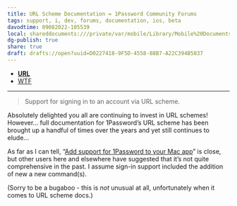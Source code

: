 ```yaml
---
title: URL Scheme Documentation = 1Password Community Forums
tags: support, i, dev, forums, documentation, ios, beta
davodtime: 09082022-105539
local: shareddocuments:///private/var/mobile/Library/Mobile%20Documents/iCloud~md~obsidian/Documents/OBSHIDDIAN/drafts/D0227418-9F5D-4558-88B7-A22C394B5837.md
dg-publish: true
share: true
draft: drafts://open?uuid=D0227418-9F5D-4558-88B7-A22C394B5837
---
```

- [**URL**](https://1password.community/discussion/128970/url-scheme-documentation)
- [WTF](https://davidblue.wtf/drafts/D0227418-9F5D-4558-88B7-A22C394B5837.html)
---

> Support for signing in to an account via URL scheme.

Absolutely delighted you all are continuing to invest in URL schemes! However... full documentation for 1Password’s URL scheme has been brought up a handful of times over the years and yet still continues to elude...

As far as I can tell, “[Add support for 1Password to your Mac app](https://support.1password.com/integration-mac/)” is close, but other users here and elsewhere have suggested that it’s not quite comprehensive in the past. I assume sign-in support included the addition of new a new command(s).

(Sorry to be a bugaboo - this is *not* unusual at all, unfortunately when it comes to URL scheme docs.)